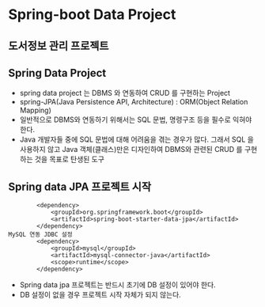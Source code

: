 # Spring-boot Data Project
## 도서정보 관리 프로젝트

## Spring Data Project
* spring data project 는 DBMS 와 연동하여 CRUD 를 구현하는 Project
* spring-JPA(Java Persistence API, Architecture) : ORM(Object Relation Mapping)
* 일반적으로 DBMS와 연동하기 위해서는 SQL 문법, 명령구조 등을 필수로 익혀야 한다.
* Java 개발자들 중에 SQL 문법에 대해 어려움을 겪는 경우가 많다. 그래서 SQL 을 사용하지 않고 Java 객체(클래스)만은 디자인하여 DBMS와 관련된 CRUD 를 구현하는 것을 목표로 탄생된 도구

## Spring data JPA  프로젝트 시작
```
		<dependency>
			<groupId>org.springframework.boot</groupId>
			<artifactId>spring-boot-starter-data-jpa</artifactId>
		</dependency>
MySQL 연동 JDBC 설정
		<dependency>
			<groupId>mysql</groupId>
			<artifactId>mysql-connector-java</artifactId>
			<scope>runtime</scope>
		</dependency>
```
* Spring data jpa 프로젝트는 반드시 초기에 DB 설정이 있어야 한다.
* DB 설정이 없을 경우 프로젝트 시작 자체가 되지 않는다.